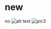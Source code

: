 # new
no
![alt text](https://github.com/nadaahmedd/new/blob/new/pic3.jpg?raw=true)
![pic3](https://user-images.githubusercontent.com/67872185/203343329-12d1d0ab-a141-4b32-ae80-020db8bf9470.jpeg)

